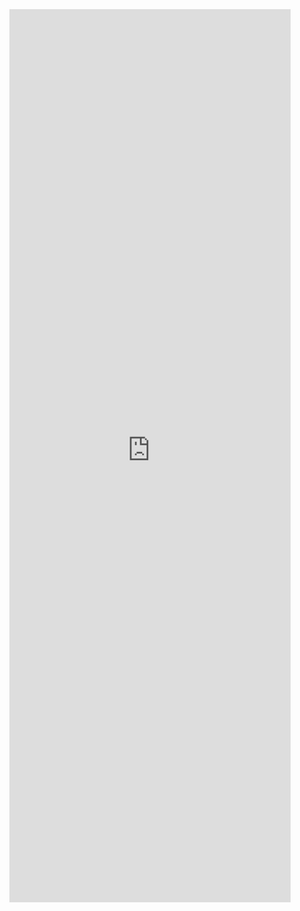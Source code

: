<iframe 
    title='CommandBar Examples'
    src='https://fabricweb.z5.web.core.windows.net/pr-deploy-site/refs/heads/master/fabric-website-resources/dist/index.html#/examples/commandbar?docsExample=true'
    frameborder='no'
    height='1600'
    style='width: 100%;'
>